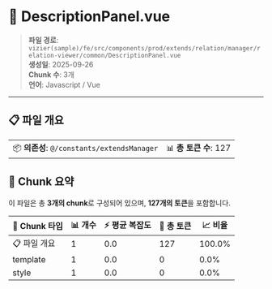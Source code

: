 # 📄 DescriptionPanel.vue

> **파일 경로**: `vizier(sample)/fe/src/components/prod/extends/relation/manager/relation-viewer/common/DescriptionPanel.vue`  
> **생성일**: 2025-09-26  
> **Chunk 수**: 3개  
> **언어**: Javascript / Vue
---





## 📋 파일 개요

| | |
|--|--|
| 📦 **의존성**: `@/constants/extendsManager` | 📊 **총 토큰 수**: 127 |






## 🧩 Chunk 요약

이 파일은 총 **3개의 chunk**로 구성되어 있으며, **127개의 토큰**을 포함합니다.

| 🧩 Chunk 타입 | 📊 개수 | ⚡ 평균 복잡도 | 📝 총 토큰 | 📈 비율 |
|---------------|--------|-------------|----------|--------|
| 📋 파일 개요 | 1 | 0.0 | 127 | 100.0% |
| template | 1 | 0.0 | 0 | 0.0% |
| style | 1 | 0.0 | 0 | 0.0% |

